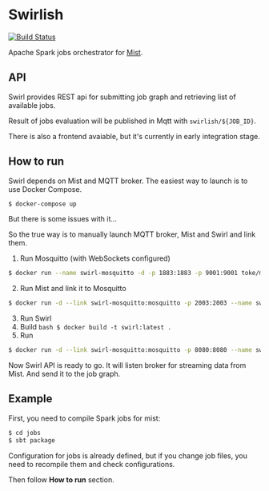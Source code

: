 # Swirlish

[![Build Status](https://travis-ci.org/KineticCookie/swirlish.svg?branch=dev)](https://travis-ci.org/KineticCookie/swirlish)

Apache Spark jobs orchestrator for [Mist](https://github.com/Hydrospheredata/mist).

## API
Swirl provides REST api for submitting job graph and retrieving list of
available jobs.

Result of jobs evaluation will be published in Mqtt with `swirlish/${JOB_ID}`.

There is also a frontend avaiable, but it's currently in early integration stage.

## How to run
Swirl depends on Mist and MQTT broker. The easiest way to launch is to use Docker Compose.

```bash
$ docker-compose up
```
But there is some issues with it...

So the true way is to manually launch MQTT broker, Mist and Swirl and link them.

1. Run Mosquitto (with WebSockets configured)
```bash
$ docker run --name swirl-mosquitto -d -p 1883:1883 -p 9001:9001 toke/mosquitto
```

2. Run Mist and link it to Mosquitto
```bash
$ docker run -d --link swirl-mosquitto:mosquitto -p 2003:2003 --name swirl-mist -v  $PWD/jobs/target/scala-2.11/:/jobs -v $PWD/configs/:/usr/share/mist/configs -v $PWD/configs/twitter4j.properties:/usr/share/spark/conf/twitter4j.properties -t hydrosphere/mist:master-2.0.0 mist
```

3. Run Swirl
  1. Build
    ```bash
    $ docker build -t swirl:latest .
    ```
  2. Run
  ```bash
  $ docker run -d --link swirl-mosquitto:mosquitto -p 8080:8080 --name swirl -v $PWD/configs/:/usr/share/swirl/configs swirl
  ```

  Now Swirl API is ready to go.
  It will listen broker for streaming data from Mist.
  And send it to the job graph.

## Example
First, you need to compile Spark jobs for mist:

```bash
$ cd jobs
$ sbt package
```

Configuration for jobs is already defined, but if you change job files,
you need to recompile them and check configurations.

Then follow **How to run** section.
